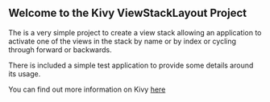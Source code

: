 ## Welcome to the Kivy ViewStackLayout Project

The is a very simple project to create a view stack allowing an application to activate one of the views in the stack by name or by index or cycling through forward or backwards.

There is included a simple test application to provide some details around its usage.

You can find out more information on Kivy [here][kivy-link]


[kivy-link]: https://kivy.org/#home